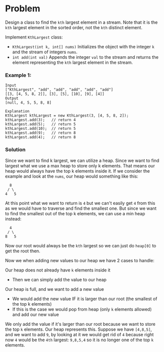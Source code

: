 # Problem
Design a class to find the `kth` largest element in a stream. Note that it is the `kth` largest element in the sorted order, not the `kth` distinct element.

Implement `KthLargest` class:

- `KthLargest(int k, int[] nums)` Initializes the object with the integer `k` and the stream of integers `nums`.
- `int add(int val)` Appends the integer `val` to the stream and returns the element representing the `kth` largest element in the stream.


### Example 1:
```
Input
["KthLargest", "add", "add", "add", "add", "add"]
[[3, [4, 5, 8, 2]], [3], [5], [10], [9], [4]]
Output
[null, 4, 5, 5, 8, 8]

Explanation
KthLargest kthLargest = new KthLargest(3, [4, 5, 8, 2]);
kthLargest.add(3);   // return 4
kthLargest.add(5);   // return 5
kthLargest.add(10);  // return 5
kthLargest.add(9);   // return 8
kthLargest.add(4);   // return 8
```


### Solution
Since we want to find k largest, we can utilize a heap. Since we want to find largest what we use a max heap to store only k elements. That means our heap would always have the top k elements inside it. If we consider the example and look at the `nums`, our heap would something like this:
```
  8
 / \
4   5
```
At this point what we want to return is `4` but we can't easily get `4` from this as we would have to traverse and find the smallest one. But since we want to find the smallest out of the top k elements, we can use a min heap instead:
```
  4
 / \
8   5
```
Now our root would always be the `kth` largest so we can just do `heap[0]` to get the root then.

Now we when adding new values to our heap we have 2 cases to handle:

Our heap does not already have `k` elements inside it
- Then we can simply add the value to our heap

Our heap is full, and we want to add a new value
- We would add the new value IF it is larger than our root (the smallest of the top k elements)
- If this is the case we would pop from heap (only `k` elements allowed) and add our new value

We only add the value if it's larger than our root because we want to store the top `k` elements. Our heap represents this. Suppose we have `[4,8,5]`, and we want to add `9`, by looking at it we would get rid of `4` because right now `4` would be the `4th` largest: `9,8,5,4` so it is no longer one of the top `k` elements.